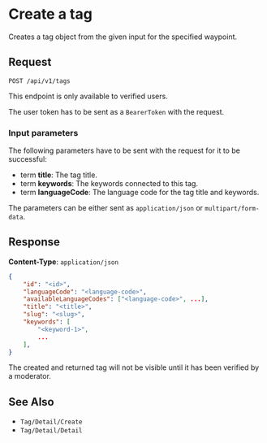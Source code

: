 # Create a tag

Creates a tag object from the given input for the specified waypoint.

## Request

    POST /api/v1/tags

This endpoint is only available to verified users.

The user token has to be sent as a `BearerToken` with the request.

### Input parameters

The following parameters have to be sent with the request for it to be successful:

- term **title**: The tag title.
- term **keywords**: The keywords connected to this tag.
- term **languageCode**: The language code for the tag title and keywords.

The parameters can be either sent as `application/json` or `multipart/form-data`.

## Response

**Content-Type**: `application/json`

```json
{
    "id": "<id>",
    "languageCode": "<language-code>",
    "availableLanguageCodes": ["<language-code>", ...],
    "title": "<title>",
    "slug": "<slug>",
    "keywords": [
        "<keyword-1>",
        ...
    ],
}
```

The created and returned tag will not be visible until it has been verified by a moderator.

## See Also

* ``Tag/Detail/Create``
* ``Tag/Detail/Detail``
